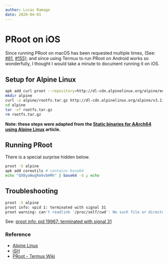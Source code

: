 ```yaml
---
author: Lucas Ramage
date: 2020-04-01
---
```


# PRoot on iOS

Since running PRoot on macOS has been requested multiple times, (See: [#81](https://github.com/proot-me/proot/issues/81), [#155](https://github.com/proot-me/proot/issues/155));
and since using Termux to run PRoot on Android works so wonderfully,
I thought I would take a minute to document running it on iOS.

## Setup for Alpine Linux

```sh
apk add curl proot --repository=http://dl-cdn.alpinelinux.org/alpine/edge/testing
mkdir alpine
curl -o alpine/rootfs.tar.gz http://dl-cdn.alpinelinux.org/alpine/v3.11/releases/x86/alpine-minirootfs-3.11.3-x86.tar.gz
cd alpine
tar -xf rootfs.tar.gz
rm rootfs.tar.gz
```

**Note: these steps were adapted from the [Static binaries for AArch64 using Alpine Linux](alpine-aarch64.md#compiling) article.**

## Running PRoot

There is a special surprise hidden below.

```sh
proot -S alpine
apk add coreutils # contains base64
echo "QXByaWwgRm9vbHMh" | base64 -d ; echo
```

## Troubleshooting

```sh
proot -S alpine
proot info: vpid 1: terminated with signal 31
proot warning: can't readlink '/proc/self/cwd': No such file or directory
```

See: [proot info: pid 19967: terminated with signal 31](https://github.com/proot-me/proot/issues/134)

### Reference

- [Alpine Linux](https://alpinelinux.org)
- [iSH](https://ish.app)
- [PRoot - Termux Wiki](https://wiki.termux.com/wiki/PRoot)
